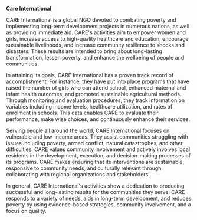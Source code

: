 **Care International**

CARE International is a global NGO devoted to combating poverty and implementing long-term development projects in numerous nations, as well as providing immediate aid. CARE's activities aim to empower women and girls, increase access to high-quality healthcare and education, encourage sustainable livelihoods, and increase community resilience to shocks and disasters. These results are intended to bring about long-lasting transformation, lessen poverty, and enhance the wellbeing of people and communities.

In attaining its goals, CARE International has a proven track record of accomplishment. For instance, they have put into place programs that have raised the number of girls who can attend school, enhanced maternal and infant health outcomes, and promoted sustainable agricultural methods. Through monitoring and evaluation procedures, they track information on variables including income levels, healthcare utilization, and rates of enrolment in schools. This data enables CARE to evaluate their performance, make wise choices, and continuously enhance their services.

Serving people all around the world, CARE International focuses on vulnerable and low-income areas. They assist communities struggling with issues including poverty, armed conflict, natural catastrophes, and other difficulties. CARE values community involvement and actively involves local residents in the development, execution, and decision-making processes of its programs. CARE makes ensuring that its interventions are sustainable, responsive to community needs, and culturally relevant through collaborating with regional organizations and stakeholders.

In general, CARE International's activities show a dedication to producing successful and long-lasting results for the communities they serve. CARE responds to a variety of needs, aids in long-term development, and reduces poverty by using evidence-based strategies, community involvement, and a focus on quality.
